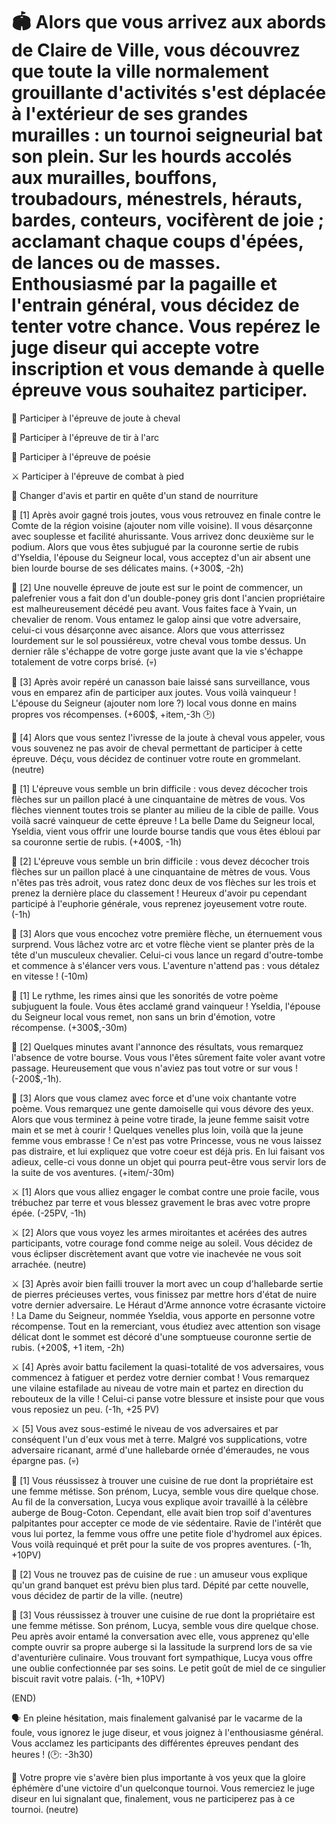 # 🏟️ Alors que vous arrivez aux abords de Claire de Ville, vous découvrez que toute la ville normalement grouillante d'activités s'est déplacée à l'extérieur de ses grandes murailles : un tournoi seigneurial bat son plein. Sur les hourds accolés aux murailles, bouffons, troubadours, ménestrels, hérauts, bardes, conteurs,  vocifèrent de joie ; acclamant chaque coups d'épées, de lances ou de masses. Enthousiasmé par la pagaille et l'entrain général, vous décidez de tenter votre chance. Vous repérez le juge diseur qui accepte votre inscription et vous demande à quelle épreuve vous souhaitez participer.

🐴 Participer à l'épreuve de joute à cheval

🎯 Participer à l'épreuve de tir à l'arc

📜 Participer à l'épreuve de poésie

⚔️ Participer à l'épreuve de combat à pied

🍴 Changer d'avis et partir en quête d'un stand de nourriture


🐴 [1] Après avoir gagné trois joutes, vous vous retrouvez en finale contre le Comte de la région voisine (ajouter nom ville voisine). Il vous désarçonne avec souplesse et facilité ahurissante. Vous arrivez donc deuxième sur le podium. Alors que vous êtes subjugué par la couronne sertie de rubis d'Yseldia, l'épouse du Seigneur local, vous acceptez d'un air absent une bien lourde bourse de ses délicates mains. (+300$, -2h)

🐴 [2] Une nouvelle épreuve de joute est sur le point de commencer, un palefrenier vous a fait don d'un double-poney gris dont l'ancien propriétaire est malheureusement décédé peu avant. Vous faites face à Yvain, un chevalier de renom. Vous entamez le galop ainsi que votre adversaire, celui-ci vous désarçonne avec aisance. Alors que vous atterrissez lourdement sur le sol poussiéreux, votre cheval vous tombe dessus. Un dernier râle s'échappe de votre gorge juste avant que la vie s'échappe totalement de votre corps brisé. (💀)

🐴 [3] Après avoir repéré un canasson baie laissé sans surveillance, vous vous en emparez afin de participer aux joutes. Vous voilà vainqueur ! L'épouse du Seigneur (ajouter nom lore ?) local vous donne en mains propres vos récompenses. (+600$, +item,-3h 🕑)

🐴 [4] Alors que vous sentez l'ivresse de la joute à cheval vous appeler, vous vous souvenez ne pas avoir de cheval permettant de participer à cette épreuve. Déçu, vous décidez de continuer votre route en grommelant. (neutre)

🎯 [1] L'épreuve vous semble un brin difficile : vous devez décocher trois flèches sur un paillon placé à une cinquantaine de mètres de vous. Vos flèches viennent toutes trois se planter au milieu de la cible de paille. Vous voilà sacré vainqueur de cette épreuve ! La belle Dame du Seigneur local, Yseldia, vient vous offrir une lourde bourse tandis que vous êtes ébloui par sa couronne sertie de rubis. (+400$, -1h)

🎯 [2] L'épreuve vous semble un brin difficile : vous devez décocher trois flèches sur un paillon placé à une cinquantaine de mètres de vous. Vous n'êtes pas très adroit, vous ratez donc deux de vos flèches sur les trois et prenez la dernière place du classement ! Heureux d'avoir pu cependant participé à l'euphorie générale, vous reprenez joyeusement votre route. (-1h)

🎯 [3] Alors que vous encochez votre première flèche, un éternuement vous surprend. Vous lâchez votre arc et votre flèche vient se planter près de la tête d'un musculeux chevalier. Celui-ci vous lance un regard d'outre-tombe et commence à s'élancer vers vous. L'aventure n'attend pas : vous détalez en vitesse ! (-10m)


📜 [1] Le rythme, les rimes ainsi que les sonorités de votre poème subjuguent la foule. Vous êtes acclamé grand vainqueur ! Yseldia, l'épouse du Seigneur local vous remet, non sans un brin d'émotion, votre récompense. (+300$,-30m)

📜 [2] Quelques minutes avant l'annonce des résultats, vous remarquez l'absence de votre bourse. Vous vous l'êtes sûrement faite voler avant votre passage. Heureusement que vous n'aviez pas tout votre or sur vous ! (-200$,-1h).

📜 [3] Alors que vous clamez avec force et d'une voix chantante votre poème. Vous remarquez une gente damoiselle qui vous dévore des yeux. Alors que vous terminez à peine votre tirade, la jeune femme saisit votre main et se met à courir ! Quelques venelles plus loin, voilà que la jeune femme vous embrasse ! Ce n'est pas votre Princesse, vous ne vous laissez pas distraire, et lui expliquez que votre coeur est déjà pris. En lui faisant vos adieux, celle-ci vous donne un objet qui pourra peut-être vous servir lors de la suite de vos aventures. (+item/-30m) 


⚔️ [1] Alors que vous alliez engager le combat contre une proie facile, vous trébuchez par terre et vous blessez gravement le bras avec votre propre épée. (-25PV, -1h)

⚔️ [2] Alors que vous voyez les armes miroitantes et acérées des autres participants, votre courage fond comme neige au soleil. Vous décidez de vous éclipser discrètement avant que votre vie inachevée ne vous soit arrachée. (neutre)

⚔️ [3] Après avoir bien failli trouver la mort avec un coup d'hallebarde sertie de pierres précieuses vertes, vous finissez par mettre hors d'état de nuire votre dernier adversaire. Le Héraut d'Arme annonce votre écrasante victoire ! La Dame du Seigneur, nommée Yseldia, vous apporte en personne votre récompense. Tout en la remerciant, vous étudiez avec attention son visage délicat dont le sommet est décoré d'une somptueuse couronne sertie de rubis. (+200$, +1 item, -2h)

⚔️ [4] Après avoir battu facilement la quasi-totalité de vos adversaires, vous commencez à fatiguer et perdez votre dernier combat ! Vous remarquez une vilaine estafilade au niveau de votre main et partez en direction du rebouteux de la ville ! Celui-ci panse votre blessure et insiste pour que vous vous reposiez un peu. (-1h, +25 PV)

⚔️ [5] Vous avez sous-estimé le niveau de vos adversaires et par conséquent l'un d'eux vous met à terre. Malgré vos supplications, votre adversaire ricanant, armé d'une hallebarde ornée d'émeraudes, ne vous épargne pas. (💀)

🍴 [1] Vous réussissez à trouver une cuisine de rue dont la propriétaire est une femme métisse. Son prénom, Lucya, semble vous dire quelque chose. Au fil de la conversation, Lucya vous explique avoir travaillé à la célèbre auberge de Boug-Coton. Cependant, elle avait bien trop soif d'aventures palpitantes pour accepter ce mode de vie sédentaire. Ravie de l'intérêt que vous lui portez, la femme vous offre une petite fiole d'hydromel aux épices. Vous voilà requinqué et prêt pour la suite de vos propres aventures. (-1h, +10PV)

🍴 [2] Vous ne trouvez pas de cuisine de rue : un amuseur vous explique qu'un grand banquet est prévu bien plus tard. Dépité par cette nouvelle, vous décidez de partir de la ville. (neutre)

🍴 [3] Vous réussissez à trouver une cuisine de rue dont la propriétaire est une femme métisse. Son prénom, Lucya, semble vous dire quelque chose. Peu après avoir entamé la conversation avec elle, vous apprenez qu'elle compte ouvrir sa propre auberge si la lassitude la surprend lors de sa vie d'aventurière culinaire. Vous trouvant fort sympathique, Lucya vous offre une oublie confectionnée par ses soins. Le petit goût de miel de ce singulier biscuit ravit votre palais. (-1h, +10PV)

 

(END)

🗣️ En pleine hésitation, mais finalement galvanisé par le vacarme de la foule, vous ignorez le juge diseur, et vous joignez à l'enthousiasme général. Vous acclamez les participants des différentes épreuves pendant des heures ! (🕑: -3h30) 

🧠 Votre propre vie s'avère bien plus importante à vos yeux que la gloire éphémère d'une victoire d'un quelconque tournoi. Vous remerciez le juge diseur en lui signalant que, finalement, vous ne participerez pas à ce tournoi. (neutre)


